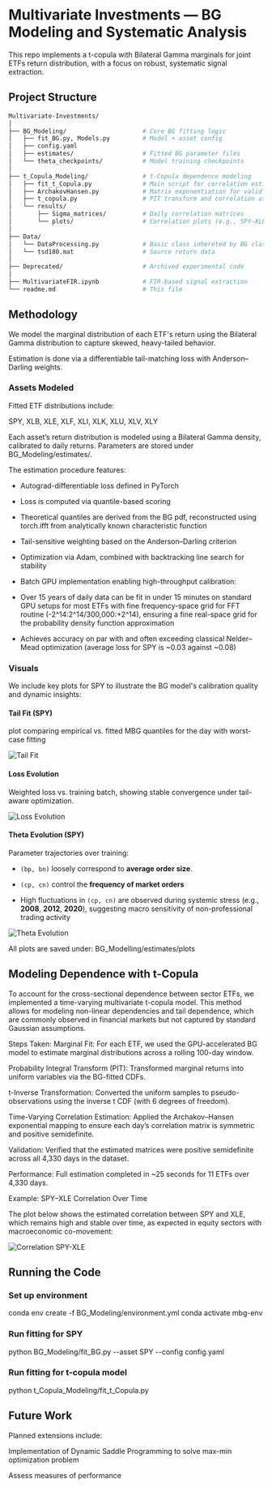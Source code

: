 # Multivariate Investments — BG Modeling and Systematic Analysis

This repo implements a t-copula with Bilateral Gamma marginals for joint ETFs return distribution, with a focus on robust, systematic signal extraction.

## Project Structure

```bash
Multivariate-Investments/
│
├── BG_Modeling/                     # Core BG fitting logic
│   ├── fit_BG.py, Models.py         # Model + asset config
│   ├── config.yaml
│   ├── estimates/                   # Fitted BG parameter files
│   └── theta_checkpoints/           # Model training checkpoints
│
├── t_Copula_Modeling/               # t-Copula dependence modeling
│   ├── fit_t_Copula.py              # Main script for correlation estimation
│   ├── ArchakovHansen.py            # Matrix exponentiation for valid correlations
│   ├── t_copula.py                  # PIT transform and correlation utils
│   └── results/
│       ├── Sigma_matrices/          # Daily correlation matrices
│       └── plots/                   # Correlation plots (e.g., SPY–XLE)
│
├── Data/
│   └── DataProcessing.py            # Basic class inhereted by BG class 
│   └── tsd180.mat                   # Source return data
│
├── Deprecated/                      # Archived experimental code
│
├── MultivariateFIR.ipynb            # FIR-based signal extraction
└── readme.md                        # This file
```

## Methodology

We model the marginal distribution of each ETF's return using the Bilateral Gamma distribution to capture skewed, heavy-tailed behavior.

Estimation is done via a differentiable tail-matching loss with Anderson–Darling weights.

### Assets Modeled

Fitted ETF distributions include:

SPY, XLB, XLE, XLF, XLI, XLK, XLU, XLV, XLY

Each asset’s return distribution is modeled using a Bilateral Gamma density, calibrated to daily returns. Parameters are stored under BG_Modeling/estimates/.

The estimation procedure features:

+ Autograd-differentiable loss defined in PyTorch

+ Loss is computed via quantile-based scoring

+ Theoretical quantiles are derived from the BG pdf, reconstructed using torch.ifft from analytically known characteristic function

+ Tail-sensitive weighting based on the Anderson–Darling criterion

+ Optimization via Adam, combined with backtracking line search for stability

+ Batch GPU implementation enabling high-throughput calibration:

+ Over 15 years of daily data can be fit in under 15 minutes on standard GPU setups for most ETFs with fine frequency-space grid for FFT routine (-2^14:2^14/300,000:+2^14), ensuring a fine real-space grid for the probability density function approximation

+ Achieves accuracy on par with and often exceeding classical Nelder–Mead optimization (average loss for SPY is ~0.03 against ~0.08)

### Visuals

We include key plots for SPY to illustrate the BG model's calibration quality and dynamic insights:

#### Tail Fit (SPY)

plot comparing empirical vs. fitted MBG quantiles for the day with worst-case fitting

![Tail Fit](BG_Modeling/estimates/plots/spy_empirical_vs_theoretical_day_worst.png)

#### Loss Evolution

Weighted loss vs. training batch, showing stable convergence under tail-aware optimization.

![Loss Evolution](BG_Modeling/estimates/plots/spy_loss_evolution.png)

#### Theta Evolution (SPY)

Parameter trajectories over training:

+ `(bp, bn)` loosely correspond to **average order size**.

+ `(cp, cn)` control the **frequency of market orders**

+ High fluctuations in `(cp, cn)` are observed during systemic stress (e.g., **2008**, **2012**, **2020**), suggesting macro sensitivity of non-professional trading activity

![Theta Evolution](BG_Modeling/estimates/plots/spy_params_evolution.png)

All plots are saved under: BG_Modelling/estimates/plots

## Modeling Dependence with t-Copula

To account for the cross-sectional dependence between sector ETFs, we implemented a time-varying multivariate t-copula model. This method allows for modeling non-linear dependencies and tail dependence, which are commonly observed in financial markets but not captured by standard Gaussian assumptions.

Steps Taken:
Marginal Fit: For each ETF, we used the GPU-accelerated BG model to estimate marginal distributions across a rolling 100-day window.

Probability Integral Transform (PIT): Transformed marginal returns into uniform variables via the BG-fitted CDFs.

t-Inverse Transformation: Converted the uniform samples to pseudo-observations using the inverse t CDF (with 6 degrees of freedom).

Time-Varying Correlation Estimation: Applied the Archakov–Hansen exponential mapping to ensure each day’s correlation matrix is symmetric and positive semidefinite.

Validation: Verified that the estimated matrices were positive semidefinite across all 4,330 days in the dataset.

Performance: Full estimation completed in ~25 seconds for 11 ETFs over 4,330 days.

Example: SPY–XLE Correlation Over Time

The plot below shows the estimated correlation between SPY and XLE, which remains high and stable over time, as expected in equity sectors with macroeconomic co-movement:

![Correlation SPY-XLE](t_Copula_Modeling/results/plots/corr_over_time.png)

## Running the Code

### Set up environment

conda env create -f BG_Modeling/environment.yml
conda activate mbg-env

### Run fitting for SPY

python BG_Modeling/fit_BG.py --asset SPY --config config.yaml

### Run fitting for t-copula model

python t_Copula_Modeling/fit_t_Copula.py

## Future Work

Planned extensions include:

Implementation of Dynamic Saddle Programming to solve max-min optimization problem

Assess measures of performance
